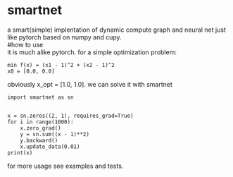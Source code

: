 # smartnet
a smart(simple) implentation of dynamic compute graph and neural net just like pytorch based on numpy and cupy.  
#how to use  
it is much alike pytorch. for a simple optimization problem:

```
min f(x) = (x1 - 1)^2 + (x2 - 1)^2
x0 = [0.0, 0.0]
```
obviously x_opt = [1.0, 1.0]. we can solve it with smartnet
```
import smartnet as sn


x = sn.zeros((2, 1), requires_grad=True)
for i in range(1000):
    x.zero_grad()
    y = sn.sum((x - 1)**2)
    y.backward()
    x.update_data(0.01)
print(x)
```
for more usage see examples and tests.
